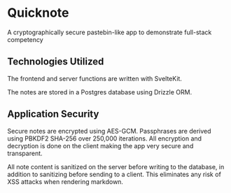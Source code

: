 # Quicknote

A cryptographically secure pastebin-like app to demonstrate full-stack competency

## Technologies Utilized

The frontend and server functions are written with SvelteKit.

The notes are stored in a Postgres database using Drizzle ORM.

## Application Security

Secure notes are encrypted using AES-GCM. Passphrases are derived using PBKDF2 SHA-256 over 250,000 iterations. All encryption and decryption is done on the client making the app very secure and transparent.

All note content is sanitized on the server before writing to the database, in addition to sanitizing before sending to a client. This eliminates any risk of XSS attacks when rendering markdown.
